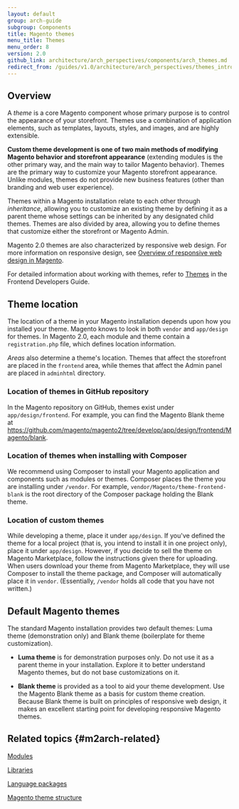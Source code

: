 ```yaml
---
layout: default
group: arch-guide
subgroup: Components
title: Magento themes
menu_title: Themes
menu_order: 8
version: 2.0
github_link: architecture/arch_perspectives/components/arch_themes.md
redirect_from: /guides/v1.0/architecture/arch_perspectives/themes_intro.html
---
```


## Overview

A _theme_ is a core Magento component whose primary purpose is to control the appearance of your storefront. Themes use a combination of application elements, such as templates, layouts, styles, and images, and are highly extensible.

**Custom theme development is one of two main methods of modifying Magento behavior and storefront appearance** (extending modules is the other primary way, and the main way to tailor Magento behavior). Themes are the primary way to customize your Magento storefront appearance. Unlike modules, themes do not provide new business features (other than branding and web user experience).

Themes within a Magento installation relate to each other through _inheritance_, allowing you to customize an existing theme by defining it as a parent theme whose settings can be inherited by any designated child themes. Themes are also divided by area, allowing you to define themes that customize either the storefront or Magento Admin.

Magento 2.0 themes are also characterized by responsive web design. For more information on responsive design, see <a href="{{page.baseurl}}frontend-dev-guide/responsive-web-design/rwd_overview.html">Overview of responsive web design in Magento</a>.

For detailed information about working with themes, refer to  <a href="{{page.baseurl}}frontend-dev-guide/themes/theme-general.html">Themes</a> in the Frontend Developers Guide.

## Theme location

The location of a theme in your Magento installation depends upon how you installed your theme. Magento knows to look in both `vendor` and  `app/design` for themes. In Magento 2.0, each module and theme contain a `registration.php` file, which defines location information.

_Areas_ also determine a theme's location. Themes that affect the storefront are placed in the `frontend` area, while themes that affect the Admin panel are placed in `adminhtml` directory.

### Location of themes in GitHub repository

In the Magento repository on GitHub, themes exist under `app/design/frontend`. For example, you can find the Magento Blank theme at https://github.com/magento/magento2/tree/develop/app/design/frontend/Magento/blank.

### Location of themes when installing with Composer

We recommend using Composer to install your Magento application and components such as modules or themes. Composer places the theme you are installing under  `/vendor`. For example, `vendor/Magento/theme-frontend-blank` is the root directory of the Composer package holding the Blank theme.

### Location of custom themes

While developing a theme, place it under `app/design`.  If you've defined the theme for a local project (that is, you intend to install it in one project only),  place it under `app/design`. However, if you decide to sell the theme on Magento Marketplace, follow the instructions given there for uploading. When users download your theme from Magento Marketplace, they will use Composer to install the theme package, and Composer will automatically place it in `vendor`. (Essentially, `/vendor` holds all code that you have not written.)

## Default Magento themes

The standard Magento installation provides two default themes: Luma theme (demonstration only) and Blank theme (boilerplate for theme customization).

* **Luma theme** is for demonstration purposes only. Do not use it as a parent theme in your installation.  Explore it to better understand Magento themes, but do not base customizations on it.

* **Blank theme** is provided as a tool to aid your theme development. Use the Magento Blank theme as a basis for custom theme creation. Because Blank theme is built on principles of responsive web design, it makes an excellent starting point for developing responsive Magento themes.

## Related topics {#m2arch-related}

<a href="{{page.baseurl}}architecture/archi_perspectives/components/modules/mod_intro.html">Modules</a>

<a href="{{page.baseurl}}architecture/archi_perspectives/components/arch_libraries.html">Libraries</a>

<a href="{{page.baseurl}}architecture/archi_perspectives/components/arch_translations.html">Language packages</a>

<a href="{{page.baseurl}}frontend-dev-guide/themes/theme-structure.html">Magento theme structure</a>
